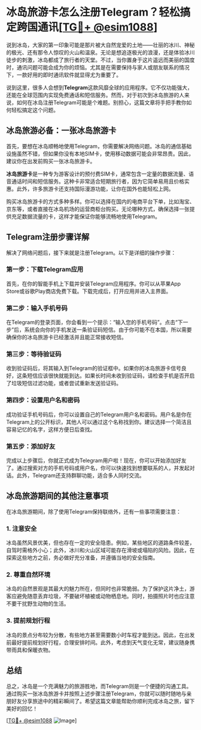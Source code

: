 # 冰岛旅游卡怎么注册Telegram？轻松搞定跨国通讯[[TG💪+ @esim1088](https://t.me/s/esim1088)]

说到冰岛，大家的第一印象可能是那片被大自然宠爱的土地——壮丽的冰川、神秘的极光、还有那令人惊叹的火山和温泉。无论是想追逐极光的浪漫，还是体验冰川徒步的刺激，冰岛都成了旅行者的天堂。不过，当你置身于这片遥远而美丽的国度时，通讯问题可能会成为你的烦恼。尤其是在需要保持与家人或朋友联系的情况下，一款好用的即时通讯软件就显得尤为重要了。

说到这里，很多人会想到**Telegram**这款风靡全球的应用程序。它不仅功能强大，还能在全球范围内实现免费通话和短信服务。然而，对于初次到冰岛旅游的人来说，如何在冰岛注册Telegram可能是个难题。别担心，这篇文章将手把手教你如何轻松搞定这个问题。

## 冰岛旅游必备：一张冰岛旅游卡

首先，要想在冰岛顺畅地使用Telegram，你需要解决网络问题。冰岛的通信基础设施虽然不错，但如果你没有本地SIM卡，使用移动数据可能会非常昂贵。因此，建议你在出发前购买一张冰岛旅游卡。

**冰岛旅游卡**是一种专为游客设计的预付费SIM卡，通常包含一定量的数据流量、语音通话时间和短信服务。这种卡非常适合短期旅行者，因为它简单易用且价格实惠。此外，许多旅游卡还支持国际漫游功能，让你在国外也能轻松上网。

购买冰岛旅游卡的方式多种多样。你可以选择在国内的电商平台下单，比如淘宝、京东等，或者直接在冰岛机场的运营商柜台购买。无论哪种方式，确保选择一张提供充足数据流量的卡，这样才能保证你能够流畅地使用Telegram。

## Telegram注册步骤详解

解决了网络问题后，接下来就是注册Telegram。以下是详细的操作步骤：

### 第一步：下载Telegram应用

首先，在你的智能手机上下载并安装Telegram应用程序。你可以从苹果App Store或谷歌Play商店免费下载。下载完成后，打开应用并进入主界面。

### 第二步：输入手机号码

在Telegram的登录页面，你会看到一个提示：“输入您的手机号码”。点击“下一步”后，系统会向你的手机发送一条验证码短信。由于你可能不在本国，所以需要确保你的冰岛旅游卡已经激活并且能正常接收短信。

### 第三步：等待验证码

收到验证码后，将其输入到Telegram的验证框中。如果你的冰岛旅游卡信号良好，这条短信应该很快就能到达。如果长时间未收到验证码，请检查手机是否开启了垃圾短信过滤功能，或者尝试重新发送验证码。

### 第四步：设置用户名和密码

成功验证手机号码后，你可以设置自己的Telegram用户名和密码。用户名是你在Telegram上的公开标识，其他人可以通过这个名称找到你。建议选择一个简洁且容易记忆的名字，这样方便日后查找。

### 第五步：添加好友

完成以上步骤后，你就正式成为Telegram用户啦！现在，你可以开始添加好友了。通过搜索对方的手机号码或用户名，你可以快速找到想要联系的人，并发起对话。此外，Telegram还支持群聊功能，适合多人同时交流。

## 冰岛旅游期间的其他注意事项

在冰岛旅游期间，除了使用Telegram保持联络外，还有一些事项需要注意：

### 1. 注意安全

冰岛虽然风景优美，但也存在一定的安全隐患。例如，某些地区的道路条件较差，自驾时需格外小心；此外，冰川和火山区域可能存在滑坡或塌陷的风险。因此，在探索这些地方之前，务必做好充分准备，并遵循当地的安全指南。

### 2. 尊重自然环境

冰岛的自然景观是其最大的魅力所在，但同时也非常脆弱。为了保护这片净土，游客应避免随意丢弃垃圾，不要破坏植被或动物栖息地。同时，拍摄照片时也应注意不要干扰野生动物的生活。

### 3. 提前规划行程

冰岛的景点分布较为分散，有些地方甚至需要数小时车程才能到达。因此，在出发前最好提前规划好行程，合理安排时间。此外，考虑到天气变化无常，建议随身携带雨具和保暖衣物。

## 总结

总之，冰岛是一个充满魅力的旅游胜地，而Telegram则是一个便捷的沟通工具。通过购买一张冰岛旅游卡并按照上述步骤注册Telegram，你就可以随时随地与亲朋好友分享旅途中的精彩瞬间了。希望这篇文章能帮助你顺利完成冰岛之旅，留下美好的回忆！

[[TG💪+ @esim1088](https://t.me/s/esim1088) ![Image](https://i.postimg.cc/4NQfJmqS/Snipaste-2025-05-13-00-14-12.png)]